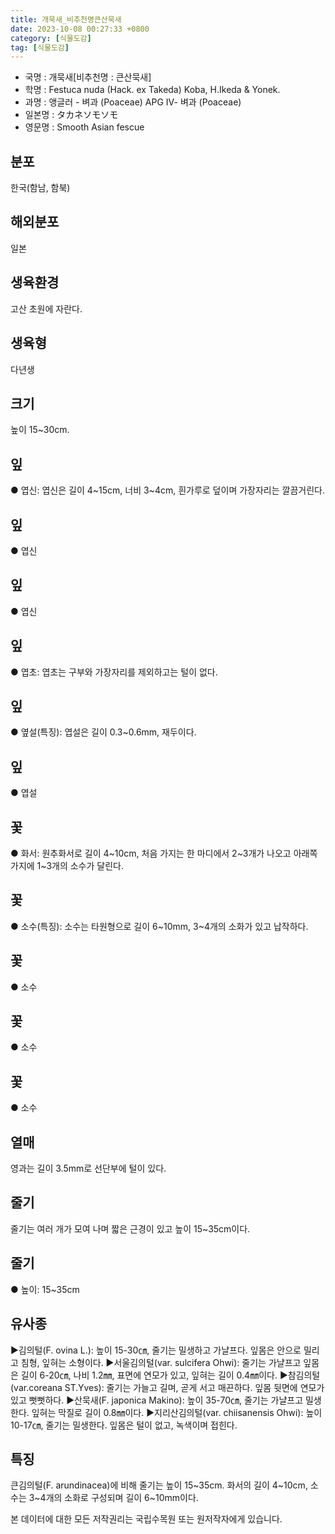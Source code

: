 ```yaml
---
title: 개묵새_비추천명큰산묵새
date: 2023-10-08 00:27:33 +0800
category: [식물도감]
tag: [식물도감]
---
```




- 국명 : 개묵새[비추천명 : 큰산묵새]
- 학명 : Festuca nuda (Hack. ex Takeda) Koba, H.Ikeda & Yonek.
- 과명 : 앵글러 - 벼과 (Poaceae) APG Ⅳ- 벼과 (Poaceae)
- 일본명 : タカネソモソモ
- 영문명 : Smooth Asian fescue


## 분포
한국(함남, 함북)
## 해외분포
일본
## 생육환경
고산 초원에 자란다.
## 생육형
다년생
## 크기
높이 15~30cm.
## 잎
● 엽신: 엽신은 길이 4~15cm, 너비 3~4cm, 흰가루로 덮이며 가장자리는 깔끔거린다.
## 잎
● 엽신
## 잎
● 엽신
## 잎
● 엽초: 엽초는 구부와 가장자리를 제외하고는 털이 없다.
## 잎
● 옆설(특징): 엽설은 길이 0.3~0.6mm, 재두이다.
## 잎
● 엽설
## 꽃
● 화서: 원추화서로 길이 4~10cm, 처음 가지는 한 마디에서 2~3개가 나오고 아래쪽가지에 1~3개의 소수가 달린다.
## 꽃
● 소수(특징): 소수는 타원형으로 길이 6~10mm, 3~4개의 소화가 있고 납작하다.
## 꽃
● 소수
## 꽃
● 소수
## 꽃
● 소수
## 열매
영과는 길이 3.5mm로 선단부에 털이 있다.
## 줄기
줄기는 여러 개가 모여 나며 짧은 근경이 있고 높이 15~35cm이다.
## 줄기
● 높이: 15~35cm
## 유사종
▶김의털(F. ovina L.): 높이 15-30㎝, 줄기는 밀생하고 가냘프다. 잎몸은 안으로 밀리고 침형, 잎혀는 소형이다. ▶서울김의털(var. sulcifera Ohwi): 줄기는 가냘프고 잎몸은 길이 6-20㎝, 나비 1.2㎜, 표면에 연모가 있고, 잎혀는 길이 0.4㎜이다.▶참김의털(var.coreana ST.Yves): 줄기는 가늘고 길며, 곧게 서고 매끈하다. 잎몸 뒷면에 연모가 있고 뻣뻣하다. ▶산묵새(F. japonica Makino): 높이 35-70㎝, 줄기는 가냘프고 밀생한다. 잎혀는 막질로 길이 0.8㎜이다. ▶지리산김의털(var. chiisanensis Ohwi): 높이 10-17㎝, 줄기는 밀생한다. 잎몸은 털이 없고, 녹색이며 접힌다.
## 특징
큰김의털(F. arundinacea)에 비해 줄기는 높이 15~35cm. 화서의 길이 4~10cm, 소수는 3~4개의 소화로 구성되며 길이 6~10mm이다.






본 데이터에 대한 모든 저작권리는 국립수목원 또는 원저작자에게 있습니다.
